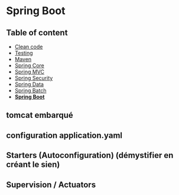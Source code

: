 # Spring Boot

<!-- .slide: class="page-title" -->



## Table of content

<!-- .slide: class="toc" -->

- [Clean code](#/1)
- [Testing](#/2)
- [Maven](#/3)
- [Spring Core](#/4)
- [Spring MVC](#/5)
- [Spring Security](#/6)
- [Spring Data](#/7)
- [Spring Batch](#/8)
- **[Spring Boot](#/9)**



## tomcat embarqué



## configuration application.yaml



## Starters (Autoconfiguration) (démystifier en créant le sien)



## Supervision / Actuators



<!-- .slide: class="page-questions" -->
